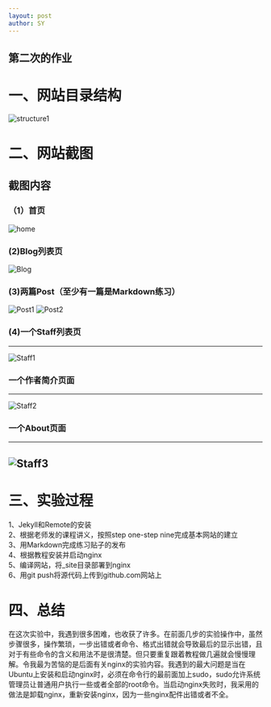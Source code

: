 ```yaml
---
layout: post
author: SY
---
```

第二次的作业
-------

# 一、网站目录结构
![structure1](/step-by-step3/assets/image/ex2_1.jpg)

# 二、网站截图
## 截图内容
### （1）首页
![home](/step-by-step3/assets/image/home_image.jpg)
### (2)Blog列表页
![Blog](/step-by-step3/assets/image/ex2_2.jpg)
### (3)两篇Post（至少有一篇是Markdown练习）
![Post1](/step-by-step3/assets/image/ex2_3.1.jpg)
![Post2](/step-by-step3/assets/image/ex2_3.2.jpg)
### (4)一个Staff列表页
-------
![Staff1](/step-by-step3/assets/image/ex2_4.1.jpg)
### 一个作者简介页面
--------
![Staff2](/step-by-step3/assets/image/ex2_4.2.jpg)
### 一个About页面
-------
![Staff3](/step-by-step3/assets/image/ex2_4.3.jpg)
-------
# 三、实验过程
1、Jekyll和Remote的安装<br>
2、根据老师发的课程讲义，按照step one-step nine完成基本网站的建立<br>
3、用Markdown完成练习贴子的发布<br>
4、根据教程安装并启动nginx<br>
5、编译网站，将_site目录部署到nginx<br>
6、用git push将源代码上传到github.com网站上<br>

# 四、总结
在这次实验中，我遇到很多困难，也收获了许多。在前面几步的实验操作中，虽然步骤很多，操作繁琐，一步出错或者命令、格式出错就会导致最后的显示出错，且对于有些命令的含义和用法不是很清楚。但只要重复跟着教程做几遍就会慢慢理解。令我最为苦恼的是后面有关nginx的实验内容。我遇到的最大问题是当在Ubuntu上安装和启动nginx时，必须在命令行的最前面加上sudo，sudo允许系统管理员让普通用户执行一些或者全部的root命令。当启动nginx失败时，我采用的做法是卸载nginx，重新安装nginx，因为一些nginx配件出错或者不全。
